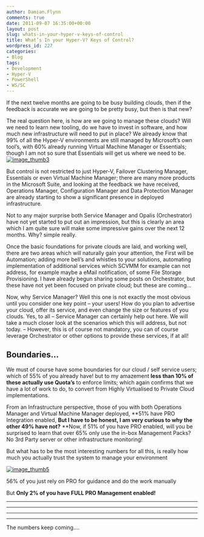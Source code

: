 ```yaml
---
author: Damian.Flynn
comments: true
date: 2011-09-07 16:35:00+00:00
layout: post
slug: whats-in-your-hyper-v-keys-of-control
title: What’s In your Hyper-V? Keys of Control?
wordpress_id: 227
categories:
- Blog
tags:
- Development
- Hyper-V
- PowerShell
- WS/SC
---
```


If the next twelve months are going to be busy building clouds, then if the feedback is accurate we are going to be pretty busy, but then is that new?

The real question here, is how are we going to manage these clouds? Will we need to learn new tooling, do we have to invest in software, and how much new infrastructure will need to put in place? We already know that 99% of all the Hyper-V environments are still managed by Microsoft’s own tool’s, with 60% already running Virtual Machine Manager or Essentials; though I am not so sure that Essentials will get us where we need to be.[![image_thumb3](http://172.21.10.63:84/wp-content/uploads/2014/02/image_thumb3_thumb3.png)](http://172.21.10.63:84/wp-content/uploads/2014/02/image_thumb33.png)

But control is not restricted to just Hyper-V, Failover Clustering Manager, Essentials or even Virtual Machine Manager; there are many more products in the Microsoft Suite, and looking at the feedback we have received, Operations Manager, Configuration Manager and Data Protection Manager are already starting to show a significant presence in deployed infrastructure.

Not to any major surprise both Service Manager and Opalis (Orchestrator) have not yet started to put out an impression, but this is clearly an area which I am quite sure will make some impressive gains over the next 12 months. Why? simple really.

Once the basic foundations for private clouds are laid, and working well, there are two areas which will naturally gain your attention, the First will be Automation; adding more bell’s and whistles to your solutions, automating implementation of additional services which SCVMM for example can not address, for example maybe a eMail notification, of some File Storage Provisioning. I have already begun sharing some posts on Orchestrator, but these have not yet been focused on private cloud; but these are coming…

Now, why Service Manager? Well this one is not exactly the most obvious until you consider one key point – your users! How do you plan to advertise your cloud, offer its service, and even change the size or features of you clouds. Yes, to all – Service Manager can certainly help out here. We will take a much closer look at the scenarios which this will address, but not today. – However, this is of course not mandatory, you can of course leverage Orchestrator or other options to provide these services, if at all!

## Boundaries…

We must of course have some boundaries for our cloud / self service users; which of 55% of you already have! but to my amazement **less than 10% of these actually use Quota’s** to enforce limits; which again confirms that we have a lot of work to do, to convert from Highly Virtualised to Private Cloud implementations.

From an Infrastructure perspective, those of you with both Operations Manager and Virtual Machine Manager deployed, **51% have PRO Integration enabled, **But I have to be honest, I am very curious to why the other 49% have not?** **Now, if 51% of you have PRO enabled, will you be surprised to learn that over 65% only use the in-box Management Packs? No 3rd Party server or other infrastructure monitoring!

But what has to be the most interesting numbers for all this, is really how much you actually trust the system to manage your environment

[![image_thumb5](http://172.21.10.63:84/wp-content/uploads/2014/02/image_thumb5_thumb1.png)](http://172.21.10.63:84/wp-content/uploads/2014/02/image_thumb52.png)

56% of you just rely on PRO for guidance and do the work manually

But **Only 2% of you have FULL PRO Management enabled!**

****

****

****

****

The numbers keep coming….
